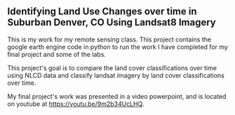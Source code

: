 ## Identifying Land Use Changes over time in Suburban Denver, CO Using Landsat8 Imagery


This is my work for my remote sensing class. This project contains the google earth engine code in python to run the work I have completed for my final project and some of the labs.

This project's goal is to compare the land cover classifications over time using NLCD data and classify landsat imagery by land cover classifications over time.

My final project's work was presented in a video powerpoint, and is located on youtube at https://youtu.be/9m2b34UcLHQ.

